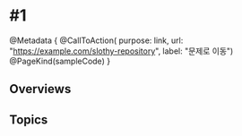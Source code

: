 # #1

@Metadata {
    @CallToAction(
        purpose: link,
        url: "https://example.com/slothy-repository",
        label: "문제로 이동")
    @PageKind(sampleCode)
}

## Overviews
 
## Topics
